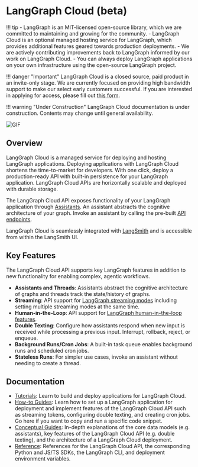 # LangGraph Cloud (beta)

!!! tip
    - LangGraph is an MIT-licensed open-source library, which we are committed to maintaining and growing for the community.
    - LangGraph Cloud is an optional managed hosting service for LangGraph, which provides additional features geared towards production deployments.
    - We are actively contributing improvements back to LangGraph informed by our work on LangGraph Cloud.
    - You can always deploy LangGraph applications on your own infrastructure using the open-source LangGraph project.

!!! danger "Important"
    LangGraph Cloud is a closed source, paid product in an invite-only stage. We are currently focused on providing high bandwidth support to make our select early customers successful. If you are interested in applying for access, please fill out [this form](https://www.langchain.com/langgraph-cloud-beta).

!!! warning "Under Construction"
    LangGraph Cloud documentation is under construction. Contents may change until general availability.

![GIF](./how-tos/img/studio_input.gif)

## Overview

LangGraph Cloud is a managed service for deploying and hosting LangGraph applications. Deploying applications with LangGraph Cloud shortens the time-to-market for developers. With one click, deploy a production-ready API with built-in persistence for your LangGraph application. LangGraph Cloud APIs are horizontally scalable and deployed with durable storage.

The LangGraph Cloud API exposes functionality of your LangGraph application through [Assistants](./concepts/api.md#assistants). An assistant abstracts the cognitive architecture of your graph. Invoke an assistant by calling the pre-built [API endpoints](./reference/api/api_ref.md).

LangGraph Cloud is seamlessly integrated with [LangSmith](https://www.langchain.com/langsmith) and is accessible from within the LangSmith UI.

## Key Features

The LangGraph Cloud API supports key LangGraph features in addition to new functionality for enabling complex, agentic workflows.

- **Assistants and Threads**: Assistants abstract the cognitive architecture of graphs and threads track the state/history of graphs.
- **Streaming**: API support for [LangGraph streaming modes](../concepts/low_level.md#streaming) including setting multiple streaming modes at the same time.
- **Human-in-the-Loop**: API support for [LangGraph human-in-the-loop features](../concepts/agentic_concepts.md#human-in-the-loop).
- **Double Texting**: Configure how assistants respond when new input is received while processing a previous input. Interrupt, rollback, reject, or enqueue.
- **Background Runs/Cron Jobs**: A built-in task queue enables background runs and scheduled cron jobs.
- **Stateless Runs**: For simpler use cases, invoke an assistant without needing to create a thread.

## Documentation

- [Tutorials](./quick_start.md): Learn to build and deploy applications for LangGraph Cloud.
- [How-to Guides](./how-tos/index.md): Learn how to set up a LangGraph application for deployment and implement features of the LangGraph Cloud API such as streaming tokens, configuring double texting, and creating cron jobs. Go here if you want to copy and run a specific code snippet.
- [Conceptual Guides](./concepts/api.md): In-depth explanations of the core data models (e.g. assistants), key features of the LangGraph Cloud API (e.g. double texting), and the architecture of a LangGraph Cloud deployment.
- [Reference](./reference/api/api_ref.md): References for the LangGraph Cloud API, the corresponding Python and JS/TS SDKs, the LangGraph CLI, and deployment environment variables.
